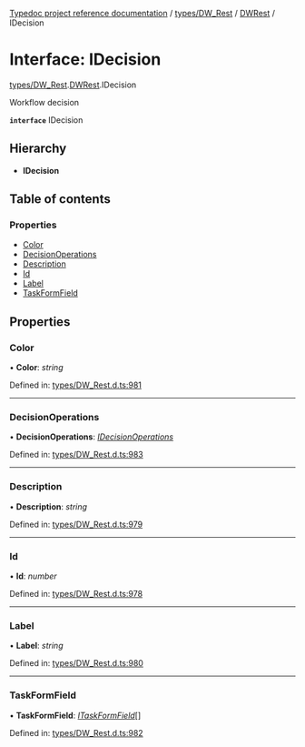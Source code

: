 [Typedoc project reference documentation](../README.md) / [types/DW_Rest](../modules/types_dw_rest.md) / [DWRest](../modules/types_dw_rest.dwrest.md) / IDecision

# Interface: IDecision

[types/DW_Rest](../modules/types_dw_rest.md).[DWRest](../modules/types_dw_rest.dwrest.md).IDecision

Workflow decision

**`interface`** IDecision

## Hierarchy

* **IDecision**

## Table of contents

### Properties

- [Color](types_dw_rest.dwrest.idecision.md#color)
- [DecisionOperations](types_dw_rest.dwrest.idecision.md#decisionoperations)
- [Description](types_dw_rest.dwrest.idecision.md#description)
- [Id](types_dw_rest.dwrest.idecision.md#id)
- [Label](types_dw_rest.dwrest.idecision.md#label)
- [TaskFormField](types_dw_rest.dwrest.idecision.md#taskformfield)

## Properties

### Color

• **Color**: *string*

Defined in: [types/DW_Rest.d.ts:981](https://github.com/DocuWare/REST-Sample-TS/blob/6f07cff/src/types/DW_Rest.d.ts#L981)

___

### DecisionOperations

• **DecisionOperations**: [*IDecisionOperations*](types_dw_rest.dwrest.idecisionoperations.md)

Defined in: [types/DW_Rest.d.ts:983](https://github.com/DocuWare/REST-Sample-TS/blob/6f07cff/src/types/DW_Rest.d.ts#L983)

___

### Description

• **Description**: *string*

Defined in: [types/DW_Rest.d.ts:979](https://github.com/DocuWare/REST-Sample-TS/blob/6f07cff/src/types/DW_Rest.d.ts#L979)

___

### Id

• **Id**: *number*

Defined in: [types/DW_Rest.d.ts:978](https://github.com/DocuWare/REST-Sample-TS/blob/6f07cff/src/types/DW_Rest.d.ts#L978)

___

### Label

• **Label**: *string*

Defined in: [types/DW_Rest.d.ts:980](https://github.com/DocuWare/REST-Sample-TS/blob/6f07cff/src/types/DW_Rest.d.ts#L980)

___

### TaskFormField

• **TaskFormField**: [*ITaskFormField*](types_dw_rest.dwrest.itaskformfield.md)[]

Defined in: [types/DW_Rest.d.ts:982](https://github.com/DocuWare/REST-Sample-TS/blob/6f07cff/src/types/DW_Rest.d.ts#L982)

